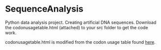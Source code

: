# SequenceAnalysis
Python data analysis project. Creating artificial DNA sequences. 
Download the codonusagetable.html (attached) to your src folder to get the code work. 

codonusagetable.html is modified from the codon usage table found [here](http://www.kazusa.or.jp/codon/cgi-bin/showcodon.cgi?species=9606&aa=1&style=N). 
